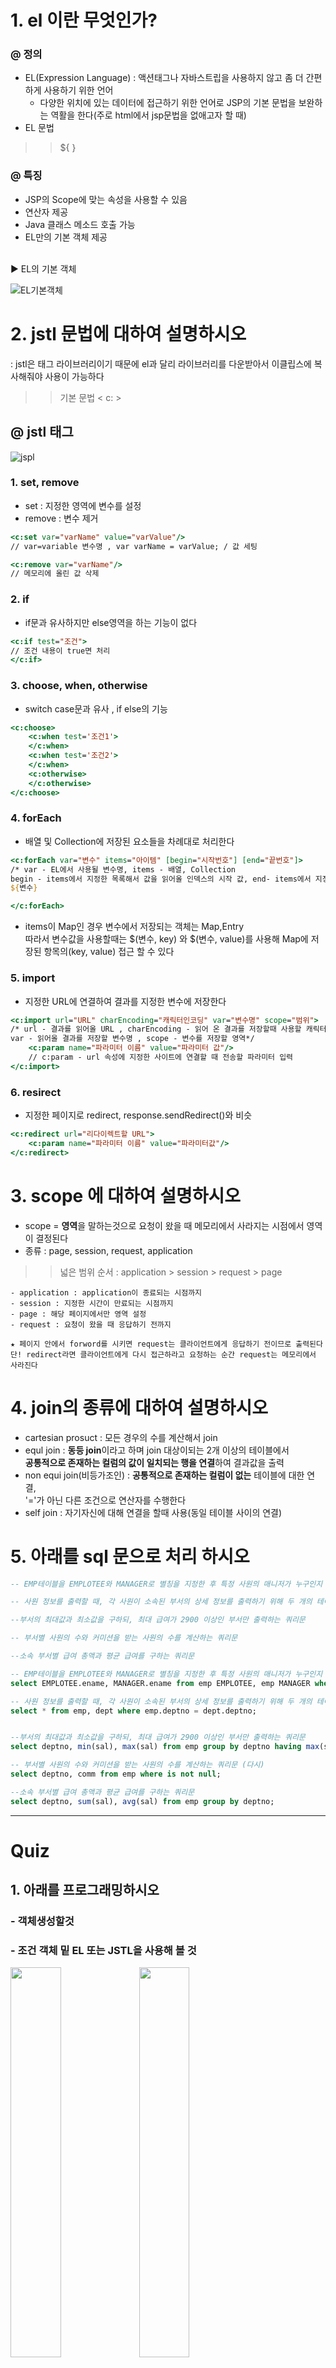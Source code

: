 # 1. el 이란 무엇인가?
### @ 정의
- EL(Expression Language) : 액션태그나 자바스트립을 사용하지 않고 좀 더 간편하게 사용하기 위한 언어<br>
    - 다양한 위치에 있는 데이터에 접근하기 위한 언어로 JSP의 기본 문법을 보완하는 역활을 한다(주로 html에서 jsp문법을 없애고자 할 때)
- EL 문법 
>> ${ }

### @ 특징 
- JSP의 Scope에 맞는 속성을 사용할 수 있음
- 연산자 제공
- Java 클래스 메소드 호출 가능
- EL만의 기본 객체 제공 
<br>
▶ EL의 기본 객체 <br>

 ![EL기본객체](https://user-images.githubusercontent.com/74290204/104171681-5bd40e80-5446-11eb-8631-db3992637166.PNG)
<br>

# 2. jstl 문법에 대하여 설명하시오
: jstl은 태그 라이브러리이기 때문에 el과 달리 라이브러리를 다운받아서 이클립스에 복사해줘야 사용이 가능하다
>> 기본 문법 < c: >

## @ jstl 태그 

![jspl](https://user-images.githubusercontent.com/74290204/104172149-21b73c80-5447-11eb-8409-253fadeb98b8.PNG)
<br>

### 1. set, remove 
- set : 지정한 영역에 변수를 설정
- remove : 변수 제거
```jsp
<c:set var="varName" value="varValue"/>
// var=variable 변수명 , var varName = varValue; / 값 세팅

<c:remove var="varName"/> 
// 메모리에 올린 값 삭제 
```

### 2. if 
- if문과 유사하지만 else영역을 하는 기능이 없다
```jsp
<c:if test="조건">
// 조건 내용이 true면 처리
</c:if>
```

### 3. choose, when, otherwise
- switch case문과 유사 , if else의 기능
```jsp
<c:choose>
    <c:when test='조건1'>
    </c:when>
    <c:when test='조건2'>
    </c:when>
    <c:otherwise>
    </c:otherwise>
</c:choose>
```

### 4. forEach
- 배열 및 Collection에 저장된 요소들을 차례대로 처리한다

```jsp
<c:forEach var="변수" items="아이템" [begin="시작번호"] [end="끝번호"]>
/* var - EL에서 사용될 변수명, items - 배열, Collection
begin - items에서 지정한 목록해서 값을 읽어올 인덱스의 시작 값, end- items에서 지정한 목록에서 값을 읽어올 인덱스의 마지막 값*/
${변수}

</c:forEach>
```

- items이 Map인 경우 변수에서 저장되는 객체는 Map,Entry<br> 따라서 변수값을 사용할때는 $(변수, key) 와 $(변수, value)를 사용해 Map에 저장된 항목의(key, value) 접근 할 수 있다

### 5. import
- 지정한 URL에 연결하여 결과를 지정한 변수에 저장한다
```jsp
<c:import url="URL" charEncoding="캐릭터인코딩" var="변수명" scope="범위">
/* url - 결과를 읽어올 URL , charEncoding - 읽어 온 결과를 저장할때 사용할 캐릭터 인코딩 
var - 읽어올 결과를 저장할 변수명 , scope - 변수를 저장할 영역*/
    <c:param name="파라미터 이름" value="파라미터 값"/>
    // c:param - url 속성에 지정한 사이트에 연결할 때 전송할 파라미터 입력
</c:import>
```

### 6. resirect
- 지정한 페이지로 redirect, response.sendRedirect()와 비슷
```jsp
<c:redirect url="리다이렉트할 URL">
    <c:param name="파라미터 이름" value="파라미터값"/>
</c:redirect>
```


# 3. scope 에 대하여 설명하시오
- scope = **영역**을 말하는것으로 요청이 왔을 때 메모리에서 사라지는 시점에서 영역이 결정된다
- 종류 : page, session, request, application
>> 넓은 범위 순서 : application > session > request > page

```
- application : application이 종료되는 시점까지
- session : 지정한 시간이 만료되는 시점까지 
- page : 해당 페이지에서만 영역 설정
- request : 요청이 왔을 때 응답하기 전까지

★ 페이지 안에서 forword를 시키면 request는 클라이언트에게 응답하기 전이므로 출력된다 
단! redirect라면 클라이언트에게 다시 접근하라고 요청하는 순간 request는 메모리에서 사라진다
``` 


# 4. join의 종류에 대하여 설명하시오 
- cartesian prosuct : 모든 경우의 수를 계산해서 join 
- equl join : **동등 join**이라고 하며 join 대상이되는 2개 이상의 테이블에서 <br> **공통적으로 존재하는 컬럼의 값이 일치되는 행을 연결**하여 결과값을 출력 
- non equi join(비등가조인) : **공통적으로 존재하는 컬럼이 없는** 테이블에 대한 연결, <br> '='가 아닌 다른 조건으로 연산자를 수행한다
- self join : 자기자신에 대해 연결을 할때 사용(동일 테이블 사이의 연결)

# 5. 아래를 sql 문으로 처리 하시오
```sql
-- EMP테이블을 EMPLOTEE와 MANAGER로 별칭을 지정한 후 특정 사원의 매니저가 누구인지 알아내는 쿼리문

-- 사원 정보를 출력할 때, 각 사원이 소속된 부서의 상세 정보를 출력하기 위해 두 개의 테이블을 조인하는 쿼리문

--부서의 최대값과 최소값을 구하되, 최대 급여가 2900 이상인 부서만 출력하는 쿼리문

-- 부서별 사원의 수와 커미션을 받는 사원의 수를 계산하는 쿼리문

--소속 부서별 급여 총액과 평균 급여를 구하는 쿼리문
```

```sql
-- EMP테이블을 EMPLOTEE와 MANAGER로 별칭을 지정한 후 특정 사원의 매니저가 누구인지 알아내는 쿼리문
select EMPLOTEE.ename, MANAGER.ename from emp EMPLOTEE, emp MANAGER where EMPLOTEE.mgr = MANAGER.empno;

-- 사원 정보를 출력할 때, 각 사원이 소속된 부서의 상세 정보를 출력하기 위해 두 개의 테이블을 조인하는 쿼리문
select * from emp, dept where emp.deptno = dept.deptno;


--부서의 최대값과 최소값을 구하되, 최대 급여가 2900 이상인 부서만 출력하는 쿼리문
select deptno, min(sal), max(sal) from emp group by deptno having max(sal) >= 2900;

-- 부서별 사원의 수와 커미션을 받는 사원의 수를 계산하는 쿼리문 (다시)
select deptno, comm from emp where is not null;

--소속 부서별 급여 총액과 평균 급여를 구하는 쿼리문
select deptno, sum(sal), avg(sal) from emp group by deptno;
```

---
# Quiz 

## 1. 아래를 프로그래밍하시오 
### - 객체생성할것 
### - 조건 객체 밑 EL 또는 JSTL을 사용해 볼 것
<img src = "![Q1](https://user-images.githubusercontent.com/74290204/104168127-e31e8380-5440-11eb-9a54-a15e153575e5.PNG)" width="40%">

<img src = "![Q2222](https://user-images.githubusercontent.com/74290204/104168130-e44fb080-5440-11eb-8f38-444d57b20f88.PNG)" width="40%">

```jsp
<!--gradeInput.jsp-->

<%@ page language="java" contentType="text/html; charset=EUC-KR"
    pageEncoding="EUC-KR"%>
<!DOCTYPE html>
<html>
<head>
<meta charset="EUC-KR">
<title>Insert title here</title>
</head>
<body>
	<h1>성적입력</h1>
	<form action="gradeOutput.jsp" method="get">
		<table border="1">
			<tr>
				<td colspan="2">
					학번
				</td>
				<td>
					<input type="text" name="sNum" size="10">
				</td>
	
			</tr>
				
			<tr>
				<td rowspan="4">과목</td>
			</tr>
			
			<tr>
				<td>JAVA</td>
				<td><input type="text" name="Java" size="10"></td>
			</tr>
			
			<tr>
				<td>Database</td> 
				<td><input type="text" name="Database" size="10"></td>
			</tr>
			<tr>
				<td>JSP</td> 
				<td><input type="text" name="JSP" size="10"></td>
			</tr>
			
			<tr>
				<td>
					<input type="submit" value="전송" >
				</td>
				
			</tr>
		</table>
	</form>
</body>
</html>
```
```jsp
<!-- gradeOutput-->

<%@ page language="java" contentType="text/html; charset=EUC-KR"
    pageEncoding="EUC-KR"%>

<!DOCTYPE html>
<html>
<head>
<meta charset="EUC-KR">
<title>Insert title here</title>
</head>
<body>
	
	<table border="1">
			<tr>
				<td colspan="2">
					학번
				</td>
				<td>
					${param.sNum}
				</td>
			</tr>
			
			<tr>
				<td rowspan="4">과목</td>
			</tr>
			
			<tr>
				<td>Java</td>
				 <td>${param.Java}</td>
			</tr>
			
			<tr>
				<td>Database</td>
				 <td>${param.Database}</td>
			</tr>
			
			<tr>
				<td>JSP</td>
				 <td>${param.JSP}</td>
			</tr>

			<tr>
				<td colspan="2">
					평균점수
				</td>
				<td>
					${(param.Java + param.Database + param.JSP) / 3.0}
				</td>
			</tr>

			<tr>
				<td>
					 <a href=gradeInput.jsp><input type="submit" value="입력화면" ></a>
				</td>
			</tr>
		</table>

</body>
</html>
```

## ▶ <font color="red">부족했던 부분!</color> <br>
<font color="white">

- 테이블 만들때 크기 조절해서 나눠주는것(row, colspan)
- EL에서 기본으로 제공하는 객체에는 request, param등이 있음 <br> 따라서 reqeust.Parameter를 따로 담아서 객체를 만들지 않아도 Parameter에 자동으로 담겨 사용 가능)

## 2. 아래를 프로그래밍하시오
<img src = "![q444](https://user-images.githubusercontent.com/74290204/104170003-c9327000-5443-11eb-88ce-f4e57d8b2810.PNG)" width="40%">

<img src="![q3](https://user-images.githubusercontent.com/74290204/104170006-cafc3380-5443-11eb-819c-1f602343d5af.PNG)" width="40%">
